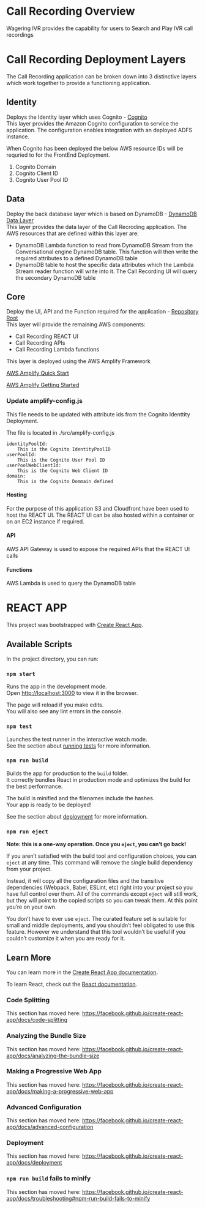 # Call Recording Overview
Wagering IVR provides the capability for users to Search and Play IVR call recordings


# Call Recording Deployment Layers

The Call Recording application can be broken down into 3 distinctive layers which work together to provide a functioning application.

## Identity
Deploys the Identity layer which uses Cognito - [Cognito](./cfn/cognito)<br>
This layer provides the Amazon Cognito configuration to service the application. The configuration enables integration with an deployed ADFS instance.

When Cognito has been deployed the below AWS resource IDs will be requried to for the FrontEnd Deployment.

1. Cognito Domain
2. Cognito Client ID
3. Cognito User Pool ID

## Data
Deploy the back database layer which is based on DynamoDB - [DynamoDB Data Layer](./cfn/ddb)<br>
This layer provides the data layer of the Call Recroding application. 
The AWS resources that are defined within this layer are:

- DynamoDB Lambda function to read from DynamoDB Stream from the Conversational engine DynamoDB table. This function will then write the required attributes to a defined DynamoDB table
- DynamoDB table to host the specific data attributes which the Lambda Stream reader function will write into it.
The Call Recording UI will query the secondary DynamoDB table

## Core
Deploy the UI, API and the Function required for the application - [Repository Root](./)<br>
This layer will provide the remaining AWS components:

- Call Recording REACT UI
- Call Recording APIs
- Call Recording Lambda functions

This layer is deployed using the AWS Amplify Framework

[AWS Amplify Quick Start](https://aws-amplify.github.io/docs/cli-toolchain/quickstart)

[AWS Amplify Getting Started](https://aws-amplify.github.io/docs/js/start)

### Update amplify-config.js
This file needs to be updated with attribute ids from the Cognito Identtity Deployment.

The file is located in ./src/amplify-config.js

```
identityPoolId: 
    This is the Cognito IdentityPoolID
userPoolId: 
    This is the Cognito User Pool ID
userPoolWebClientId: 
    This is the Cognito Web Client ID
domain: 
    This is the Cognito Dommain defined
```

#### Hosting
For the purpose of this application S3 and Cloudfront have been used to host the REACT UI. The REACT UI can be also hosted within a container or on an EC2 instance if required.

#### API
AWS API Gateway is used to expose the required APIs that the REACT UI calls

#### Functions
AWS Lambda is used to query the DynamoDB table




# REACT APP

This project was bootstrapped with [Create React App](https://github.com/facebook/create-react-app).

## Available Scripts

In the project directory, you can run:

### `npm start`

Runs the app in the development mode.<br>
Open [http://localhost:3000](http://localhost:3000) to view it in the browser.

The page will reload if you make edits.<br>
You will also see any lint errors in the console.

### `npm test`

Launches the test runner in the interactive watch mode.<br>
See the section about [running tests](https://facebook.github.io/create-react-app/docs/running-tests) for more information.

### `npm run build`

Builds the app for production to the `build` folder.<br>
It correctly bundles React in production mode and optimizes the build for the best performance.

The build is minified and the filenames include the hashes.<br>
Your app is ready to be deployed!

See the section about [deployment](https://facebook.github.io/create-react-app/docs/deployment) for more information.

### `npm run eject`

**Note: this is a one-way operation. Once you `eject`, you can’t go back!**

If you aren’t satisfied with the build tool and configuration choices, you can `eject` at any time. This command will remove the single build dependency from your project.

Instead, it will copy all the configuration files and the transitive dependencies (Webpack, Babel, ESLint, etc) right into your project so you have full control over them. All of the commands except `eject` will still work, but they will point to the copied scripts so you can tweak them. At this point you’re on your own.

You don’t have to ever use `eject`. The curated feature set is suitable for small and middle deployments, and you shouldn’t feel obligated to use this feature. However we understand that this tool wouldn’t be useful if you couldn’t customize it when you are ready for it.

## Learn More

You can learn more in the [Create React App documentation](https://facebook.github.io/create-react-app/docs/getting-started).

To learn React, check out the [React documentation](https://reactjs.org/).

### Code Splitting

This section has moved here: https://facebook.github.io/create-react-app/docs/code-splitting

### Analyzing the Bundle Size

This section has moved here: https://facebook.github.io/create-react-app/docs/analyzing-the-bundle-size

### Making a Progressive Web App

This section has moved here: https://facebook.github.io/create-react-app/docs/making-a-progressive-web-app

### Advanced Configuration

This section has moved here: https://facebook.github.io/create-react-app/docs/advanced-configuration

### Deployment

This section has moved here: https://facebook.github.io/create-react-app/docs/deployment

### `npm run build` fails to minify

This section has moved here: https://facebook.github.io/create-react-app/docs/troubleshooting#npm-run-build-fails-to-minify
